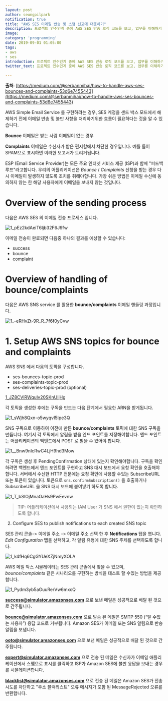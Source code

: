 ```yaml
---
layout: post
author: seungpilpark
notification: true
title: "AWS SES 이메일 반송 및 스팸 신고에 대응하기"
description: 프로젝트 인수인계 중에 AWS SES 반송 로직 코드를 보고, 업무를 이해하기 위해 작성하는 글.
image:
category: 'programming'
date: 2019-09-01 01:05:00
tags:
- aws
- ses
introduction: 프로젝트 인수인계 중에 AWS SES 반송 로직 코드를 보고, 업무를 이해하기 위해 작성하는 글.
twitter_text: 프로젝트 인수인계 중에 AWS SES 반송 로직 코드를 보고, 업무를 이해하기 위해 작성하는 글.

---
```


**출처**: [https://medium.com/@serbanmihai/how-to-handle-aws-ses-bounces-and-complaints-53d6e7455443](https://medium.com/@serbanmihai/how-to-handle-aws-ses-bounces-and-complaints-53d6e7455443)

AWS Simple Email Service 를 구현하려는 경우, SES 계정을 샌드 박스 모드에서 해제하기 전에 이메일 반송 및 불만 사항을 처리하기위한 흐름이 필요하다는 것을 알 수 있습니다.

**Bounce** 이메일은 받는 사람 이메일이 없는 경우  
 
**Complaints** 이메일은 수신자가 받은 편지함에서 차단한 경우입니다. 
예를 들어 SPAM으로 표시하면 이러한 보고서가 트리거됩니다.  

ESP (Email Service Provider)는 모든 주요 인터넷 서비스 제공 (ISP)과 함께 "피드백 루프"라고합니다.
우리의 어플리케이션은 *Bounce* / *Complaints* 신청을 받는 경우 다시 이메일이 발생하지 않도록 조치를 취해야합니다. 가장 쉬운 방법은 이메일 수신에 동의하지 않는 한 해당 사용자에게 이메일을 보내지 않는 것입니다.

# Overview of the sending process

다음은 AWS SES 의 이메일 전송 프로세스 입니다.

![1_pEz2kdAeiT6ljb32F6J9fw](https://user-images.githubusercontent.com/13447690/64315732-da68a280-cfed-11e9-94c9-d6bdee4c86ca.png)

이메일 전송이 완료되면 다음중 하나의 결과를 예상할 수 있습니다:
- success
- bounce
- complaint

# Overview of handling of bounce/complaints

다음은 AWS SNS service 를 활용한 **bounce/complaints** 이메일 핸들링 과정입니다.

![1_-eRHvZt-9R_R_7f6f0yCvw](https://user-images.githubusercontent.com/13447690/64315871-39c6b280-cfee-11e9-9a2f-450b595e20da.png)


# 1. Setup AWS SNS topics for bounce and complaints

AWS SNS 에서 다음의 토픽을 구성합니다.

- ses-bounces-topic-prod
- ses-complaints-topic-prod
- ses-deliveries-topic-prod (optional)

[1_JZ8CVlRWquIv20SKnUIjHg](https://user-images.githubusercontent.com/13447690/64316014-8b6f3d00-cfee-11e9-81d7-03d8ac7f1798.png)

각 토픽을 생성한 후에는 구독을 만드는 다음 단계에서 필요한 ARN을 받게됩니다.

![1_sWjh8Qxn-o5wyqvI5Ipe3Q](https://user-images.githubusercontent.com/13447690/64316025-94f8a500-cfee-11e9-9f69-6cc9f68a89e6.png)

SNS 구독으로 이동하여 이전에 만든 **bounce/complaints** 토픽에 대한 SNS 구독을 만듭니다.
여기서 각 토픽에서 알림을 받을 엔드 포인트를 지정해야합니다. 엔드 포인트는 어플리케이션의 백엔드에서 POST 로 받을 수 있어야 합니다.

![1__Bnw9nIcRwC4LjH9hd3Mow](https://user-images.githubusercontent.com/13447690/64316150-f6b90f00-cfee-11e9-9412-4901aaa82a43.png)

각 구독은 생성 후 PendingConfirmation 상태에 있는지 확인해야합니다. 구독을 확인하려면 백엔드에서 엔드 포인트를 구현하고 SNS 대시 보드에서 요청 확인을 호출해야합니다.
서버에서 수신한 HTTP 전문에는 요청 확인에 사용할 수있는 SubscribeURL 또는 토큰이 있습니다.
토큰으로 `sns.confirmSubscription()` 을 호출하거나 SubscribeURL 을 SNS 대시 보드에 붙여넣기 하도록 합니다.

![1_T_bSIOjMnaOaHs9PwEevnw](https://user-images.githubusercontent.com/13447690/64316270-50b9d480-cfef-11e9-8d29-f6de70b14111.png)

> TIP: 어플리케이션에서 사용되는 IAM User 가 SNS 에서 권한이 있는지 확인하도록 합니다.

2. Configure SES to publish notifications to each created SNS topic

SES 관리 콘솔-> 이메일 주소 -> 이메일 주소 선택 한 후 **Notifications** 탭을 엽니다.
*Edit Configuration* 탭을 선택하고, 각 알림 유형에 대한 SNS 주제를 선택하도록 합니다.

![1_k4fHq6CgGYUeXZjNmyXOLA](https://user-images.githubusercontent.com/13447690/64316531-1270e500-cff0-11e9-8a56-174c734436ab.png)

AWS 메일 박스 시뮬레이터는 SES 관리 콘솔에서 찾을 수 있으며, *bounce/complaints* 같은 시나리오를 구현하는 방식을 테스트 할 수있는 방법을 제공합니다.

![1_Pydm3yb5aGuuRerVw6mxcQ](https://user-images.githubusercontent.com/13447690/64316654-6c71aa80-cff0-11e9-986f-5a2fe89e2c23.png)

**success@simulator.amazonses.com** 으로 보낸 메일은 성공적으로 배달 된 것으로 간주됩니다.

**bounce@simulator.amazonses.com** 으로 발송 된 메일은 SMTP 550 (“알 수없는 사용자”) 응답 코드로 거부됩니다. Amazon SES가 이메일 또는 SNS 알림으로 반송 알림을 보냅니다.

**ooto@simulator.amazonses.com** 으로 보낸 메일은 성공적으로 배달 된 것으로 간주됩니다.

**expert@simulator.amazonses.com** 으로 전송 된 메일은 수신자가 이메일 애플리케이션에서 스팸으로 표시를 클릭하고 ISP가 Amazon SES에 불만 응답을 보내는 경우를 시뮬레이션합니다.

**blacklist@simulator.amazonses.com** 으로 전송 된 메일은 Amazon SES가 전송 시도를 차단하고 "주소 블랙리스트" 오류 메시지가 포함 된 MessageRejected 오류를 반환합니다.



